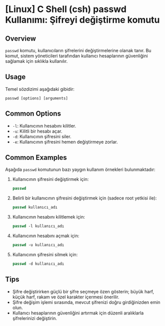 # [Linux] C Shell (csh) passwd Kullanımı: Şifreyi değiştirme komutu

## Overview
`passwd` komutu, kullanıcıların şifrelerini değiştirmelerine olanak tanır. Bu komut, sistem yöneticileri tarafından kullanıcı hesaplarının güvenliğini sağlamak için sıklıkla kullanılır.

## Usage
Temel sözdizimi aşağıdaki gibidir:
```
passwd [options] [arguments]
```

## Common Options
- `-l`: Kullanıcının hesabını kilitler.
- `-u`: Kilitli bir hesabı açar.
- `-d`: Kullanıcının şifresini siler.
- `-e`: Kullanıcının şifresini hemen değiştirmeye zorlar.

## Common Examples
Aşağıda `passwd` komutunun bazı yaygın kullanım örnekleri bulunmaktadır:

1. Kullanıcının şifresini değiştirmek için:
   ```csh
   passwd
   ```

2. Belirli bir kullanıcının şifresini değiştirmek için (sadece root yetkisi ile):
   ```csh
   passwd kullanıcı_adı
   ```

3. Kullanıcının hesabını kilitlemek için:
   ```csh
   passwd -l kullanıcı_adı
   ```

4. Kullanıcının hesabını açmak için:
   ```csh
   passwd -u kullanıcı_adı
   ```

5. Kullanıcının şifresini silmek için:
   ```csh
   passwd -d kullanıcı_adı
   ```

## Tips
- Şifre değiştirirken güçlü bir şifre seçmeye özen gösterin; büyük harf, küçük harf, rakam ve özel karakter içermesi önerilir.
- Şifre değişim işlemi sırasında, mevcut şifrenizi doğru girdiğinizden emin olun.
- Kullanıcı hesaplarının güvenliğini artırmak için düzenli aralıklarla şifrelerinizi değiştirin.